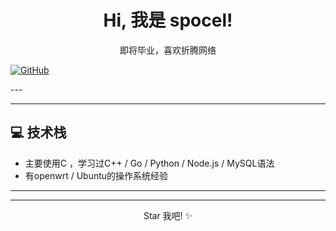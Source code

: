 <div align="center">
  <h1>Hi, 我是 spocel!</h1>
  <p>即将毕业，喜欢折腾网络</p>

</div>
<p>
    <a href="https://github.com/spocel"><img src="https://img.shields.io/badge/GitHub-100000?style=for-the-badge&logo=github&logoColor=white" alt="GitHub"></a> 
</p>
---

---

## 💻 技术栈

*   主要使用C ，学习过C++ / Go / Python / Node.js / MySQL语法
*   有openwrt / Ubuntu的操作系统经验

---

---

<div align="center">
  Star 我吧! ✨
</div>
